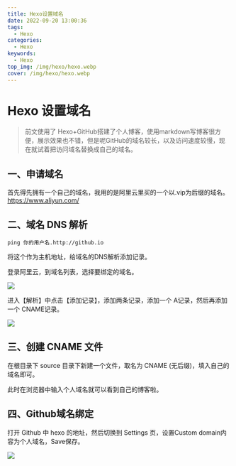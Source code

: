 ```yaml
---
title: Hexo设置域名
date: 2022-09-20 13:00:36
tags:
  - Hexo
categories:
  - Hexo
keywords:
  - Hexo
top_img: /img/hexo/hexo.webp
cover: /img/hexo/hexo.webp
---
```

# Hexo 设置域名

> 前文使用了 Hexo+GitHub搭建了个人博客，使用markdown写博客很方便，展示效果也不错，但是呢GitHub的域名较长，以及访问速度较慢，现在就试着把访问域名替换成自己的域名。

## 一、申请域名

首先得先拥有一个自己的域名，我用的是阿里云里买的一个以.vip为后缀的域名。 https://www.aliyun.com/

## 二、域名 DNS 解析

```
ping 你的用户名.http://github.io
```

将这个作为主机地址，给域名的DNS解析添加记录。

登录阿里云，到域名列表，选择要绑定的域名。

![](/img/hexo/4.png)

进入【解析】中点击【添加记录】，添加两条记录，添加一个 A记录，然后再添加一个 CNAME记录。

![](/img/hexo/5.png)

## 三、创建 CNAME 文件

在根目录下 source 目录下新建一个文件，取名为 CNAME (无后缀)，填入自己的域名即可。

此时在浏览器中输入个人域名就可以看到自己的博客啦。

## 四、Github域名绑定

打开 Github 中 hexo 的地址，然后切换到 Settings 页，设置Custom domain内容为个人域名，Save保存。

![](/img/hexo/6.png)
